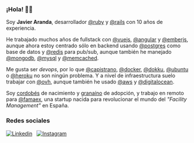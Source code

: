 ### ¡Hola! &#128075;&#127996;

Soy **Javier Aranda**, desarrollador [@ruby][ruby] y [@rails][rails] con 10 años de experiencia.

He trabajado muchos años de fullstack con [@vuejs][vuejs], [@angular][angular] y [@emberjs][emberjs], aunque ahora estoy
centrado sólo en backend usando [@postgres][postgres] como base de datos y [@redis][redis] para pub/sub, aunque también
he manejado [@mongodb][mongodb], [@mysql][mysql] y [@memcached][memcached].

Me gusta ser *devops*, por lo que [@capistrano][capistrano], [@docker][docker], [@dokku][dokku], [@ubuntu][ubuntu] o
[@heroku][heroku] no son ningún problema. Y a nivel de infraestructura suelo trabajar con [@ovh][ovh], aunque también he
usado [@aws][aws] y [@digitalocean][digitalocean].

Soy [cordobés][cordoba] de nacimiento y [granaíno][granada] de adopción, y trabajo en remoto para [@famaex][famaex], una
startup nacida para revolucionar el mundo del *"Facility Management"* en España.

### Redes sociales

[![Linkedin](https://img.shields.io/badge/javierarandavaro-1866C2?style=flat-square&logo=linkedin)][linkedin]
&nbsp;
[![Instagram](https://img.shields.io/badge/javiarandav-b23A95?style=flat-square&logo=instagram&logoColor=white)][instagram]

[ruby]: https://github.com/ruby "Ruby"
[rails]: https://github.com/rails "Ruby on Rails"
[vuejs]: https://github.com/vuejs "Vue.js"
[angular]: https://github.com/angular "Angular"
[emberjs]: https://github.com/emberjs "Ember.js"
[postgres]: https://github.com/postgres "PostgreSQL"
[redis]: https://github.com/redis "Redis"
[mongodb]: https://github.com/mongodb "MongoDB"
[mysql]: https://github.com/mysql "MySQL"
[memcached]: https://github.com/memcached "Memcached"
[capistrano]: https://github.com/capistrano "Capistrano"
[docker]: https://github.com/docker "Docker"
[dokku]: https://github.com/dokku "Dokku"
[ubuntu]: https://github.com/ubuntu "Ubuntu"
[heroku]: https://github.com/heroku "Heroku"
[ovh]: https://github.com/ovh "OVH"
[aws]: https://github.com/aws "Amazon Web Services"
[digitalocean]: https://github.com/digitalocean "DigitalOcean"
[cordoba]: https://es.wikipedia.org/wiki/C%C3%B3rdoba_(Espa%C3%B1a) "Córdoba (España)"
[granada]: https://es.wikipedia.org/wiki/Granada "Granada (España)"
[famaex]: https://github.com/famaex "Famaex"
[linkedin]: https://www.linkedin.com/in/javierarandavaro "Linkedin: javierarandavaro"
[instagram]: https://www.instagram.com/javiarandav "Instagram: javiarandav"

